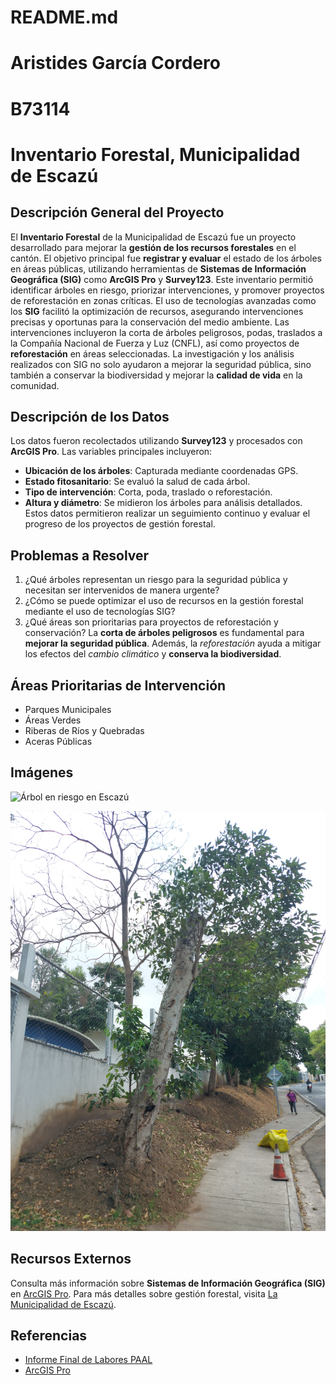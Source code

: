 # README.md

# Aristides García Cordero
# B73114

# Inventario Forestal, Municipalidad de Escazú


## Descripción General del Proyecto
El **Inventario Forestal** de la Municipalidad de Escazú fue un proyecto desarrollado para mejorar la **gestión de los recursos forestales** en el cantón. El objetivo principal fue **registrar y evaluar** el estado de los árboles en áreas públicas, utilizando herramientas de **Sistemas de Información Geográfica (SIG)** como **ArcGIS Pro** y **Survey123**. Este inventario permitió identificar árboles en riesgo, priorizar intervenciones, y promover proyectos de reforestación en zonas críticas.
El uso de tecnologías avanzadas como los **SIG** facilitó la optimización de recursos, asegurando intervenciones precisas y oportunas para la conservación del medio ambiente. Las intervenciones incluyeron la corta de árboles peligrosos, podas, traslados a la Compañía Nacional de Fuerza y Luz (CNFL), así como proyectos de **reforestación** en áreas seleccionadas.
La investigación y los análisis realizados con SIG no solo ayudaron a mejorar la seguridad pública, sino también a conservar la biodiversidad y mejorar la **calidad de vida** en la comunidad.


## Descripción de los Datos
Los datos fueron recolectados utilizando **Survey123** y procesados con **ArcGIS Pro**. Las variables principales incluyeron:
- **Ubicación de los árboles**: Capturada mediante coordenadas GPS.
- **Estado fitosanitario**: Se evaluó la salud de cada árbol.
- **Tipo de intervención**: Corta, poda, traslado o reforestación.
- **Altura y diámetro**: Se midieron los árboles para análisis detallados.
Estos datos permitieron realizar un seguimiento continuo y evaluar el progreso de los proyectos de gestión forestal.

## Problemas a Resolver
1. ¿Qué árboles representan un riesgo para la seguridad pública y necesitan ser intervenidos de manera urgente?
2. ¿Cómo se puede optimizar el uso de recursos en la gestión forestal mediante el uso de tecnologías SIG?
3. ¿Qué áreas son prioritarias para proyectos de reforestación y conservación?
La **corta de árboles peligrosos** es fundamental para **mejorar la seguridad pública**. Además, la *reforestación* ayuda a mitigar los efectos del *cambio climático* y **conserva la biodiversidad**.

## Áreas Prioritarias de Intervención

- Parques Municipales
- Áreas Verdes
- Riberas de Ríos y Quebradas
- Aceras Públicas


## Imágenes

![Árbol en riesgo en Escazú](https://www.lateja.cr/resizer/v2/MUINBFZGAJEPDF3W5M7T3LFVGI.JPG?smart=true&auth=5d503a80a40ba7c996d6d510f3b8e89db81552f584d9ebe9ad4ea256407b6e13&width=1440&height=2167)

![Árboles de seguimiento por Riesgo](imagen_p1.jpeg)


## Recursos Externos
Consulta más información sobre **Sistemas de Información Geográfica (SIG)** en [ArcGIS Pro](https://www.esri.com/en-us/arcgis/products/arcgis-pro/overview).
Para más detalles sobre gestión forestal, visita [La Municipalidad de Escazú](https://municipalidadescazu.go.cr).


## Referencias
- [Informe Final de Labores PAAL]([https://example.com/informe](https://docs.google.com/document/d/1H7hMhNGqxAXj2jajHflLrlBw_woNpxpqWH82D6VwbXU/edit?usp=sharing))
- [ArcGIS Pro](https://www.esri.com/en-us/arcgis/products/arcgis-pro/overview)
  



